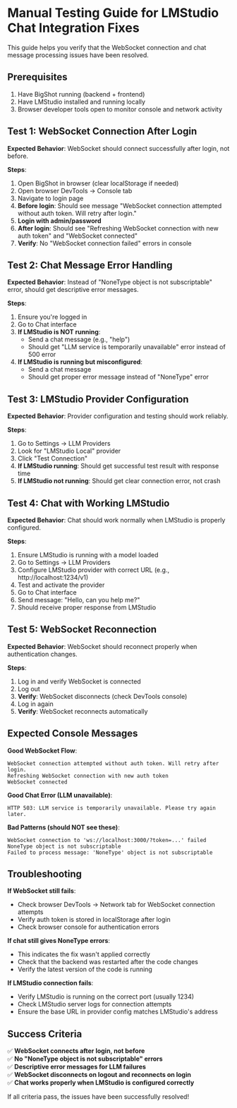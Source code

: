 # Manual Testing Guide for LMStudio Chat Integration Fixes

This guide helps you verify that the WebSocket connection and chat message processing issues have been resolved.

## Prerequisites

1. Have BigShot running (backend + frontend)
2. Have LMStudio installed and running locally
3. Browser developer tools open to monitor console and network activity

## Test 1: WebSocket Connection After Login

**Expected Behavior**: WebSocket should connect successfully after login, not before.

**Steps**:
1. Open BigShot in browser (clear localStorage if needed)
2. Open browser DevTools → Console tab
3. Navigate to login page
4. **Before login**: Should see message "WebSocket connection attempted without auth token. Will retry after login."
5. **Login with admin/password**
6. **After login**: Should see "Refreshing WebSocket connection with new auth token" and "WebSocket connected"
7. **Verify**: No "WebSocket connection failed" errors in console

## Test 2: Chat Message Error Handling

**Expected Behavior**: Instead of "NoneType object is not subscriptable" error, should get descriptive error messages.

**Steps**:
1. Ensure you're logged in
2. Go to Chat interface  
3. **If LMStudio is NOT running**: 
   - Send a chat message (e.g., "help")
   - Should get "LLM service is temporarily unavailable" error instead of 500 error
4. **If LMStudio is running but misconfigured**:
   - Send a chat message
   - Should get proper error message instead of "NoneType" error

## Test 3: LMStudio Provider Configuration

**Expected Behavior**: Provider configuration and testing should work reliably.

**Steps**:
1. Go to Settings → LLM Providers
2. Look for "LMStudio Local" provider
3. Click "Test Connection"
4. **If LMStudio running**: Should get successful test result with response time
5. **If LMStudio not running**: Should get clear connection error, not crash

## Test 4: Chat with Working LMStudio

**Expected Behavior**: Chat should work normally when LMStudio is properly configured.

**Steps**:
1. Ensure LMStudio is running with a model loaded
2. Go to Settings → LLM Providers  
3. Configure LMStudio provider with correct URL (e.g., http://localhost:1234/v1)
4. Test and activate the provider
5. Go to Chat interface
6. Send message: "Hello, can you help me?"
7. Should receive proper response from LMStudio

## Test 5: WebSocket Reconnection

**Expected Behavior**: WebSocket should reconnect properly when authentication changes.

**Steps**:
1. Log in and verify WebSocket is connected
2. Log out
3. **Verify**: WebSocket disconnects (check DevTools console)
4. Log in again  
5. **Verify**: WebSocket reconnects automatically

## Expected Console Messages

**Good WebSocket Flow**:
```
WebSocket connection attempted without auth token. Will retry after login.
Refreshing WebSocket connection with new auth token  
WebSocket connected
```

**Good Chat Error (LLM unavailable)**:
```
HTTP 503: LLM service is temporarily unavailable. Please try again later.
```

**Bad Patterns (should NOT see these)**:
```
WebSocket connection to 'ws://localhost:3000/?token=...' failed
NoneType object is not subscriptable
Failed to process message: 'NoneType' object is not subscriptable
```

## Troubleshooting

**If WebSocket still fails**:
- Check browser DevTools → Network tab for WebSocket connection attempts
- Verify auth token is stored in localStorage after login
- Check browser console for authentication errors

**If chat still gives NoneType errors**:
- This indicates the fix wasn't applied correctly
- Check that the backend was restarted after the code changes
- Verify the latest version of the code is running

**If LMStudio connection fails**:
- Verify LMStudio is running on the correct port (usually 1234)
- Check LMStudio server logs for connection attempts
- Ensure the base URL in provider config matches LMStudio's address

## Success Criteria

✅ **WebSocket connects after login, not before**  
✅ **No "NoneType object is not subscriptable" errors**  
✅ **Descriptive error messages for LLM failures**  
✅ **WebSocket disconnects on logout and reconnects on login**  
✅ **Chat works properly when LMStudio is configured correctly**  

If all criteria pass, the issues have been successfully resolved!